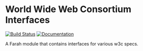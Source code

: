 World Wide Web Consortium Interfaces
====================================
[![Build Status](https://travis-ci.com/Faulo/slothsoft-w3c.svg?branch=master)](https://travis-ci.com/Faulo/slothsoft-w3c)
[![Documentation](https://img.shields.io/badge/docs-reference-blue.svg)](https://faulo.github.io/slothsoft-w3c/)

A Farah module that contains interfaces for various w3c specs.